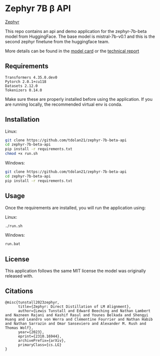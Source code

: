 # Zephyr 7B β API

[Zephyr](assets/thumbnail.png)

This repo contains an api and demo application for the zephyr-7b-beta model from HuggingFace. The base model is mistral-7b-v0.1 and this is the second zephyr finetune from the huggingface team.


More details can be found in the [model card](https://huggingface.co/HuggingFaceH4/zephyr-7b-beta) or the [technical report](https://arxiv.org/abs/2310.16944)

## Requirements

    Transformers 4.35.0.dev0
    Pytorch 2.0.1+cu118
    Datasets 2.12.0
    Tokenizers 0.14.0

Make sure these are properly installed before using the application. If you are running locally, the recommended virtual env is conda.

## Installation

Linux:

```bash
git clone https://github.com/tdolan21/zephyr-7b-beta-api
cd zephyr-7b-beta-api
pip install -r requirements.txt
chmod +x run.sh
```

Windows: 

```bash 
git clone https://github.com/tdolan21/zephyr-7b-beta-api
cd zephyr-7b-beta-api
pip install -r requirements.txt
```

## Usage

Once the requirements are installed, you will run the application using:

Linux:

```bash
./run.sh
```

Windows:

```bash
run.bat
```

## License

This application follows the same MIT license the model was originally released with. 

## Citations 

```
@misc{tunstall2023zephyr,
      title={Zephyr: Direct Distillation of LM Alignment}, 
      author={Lewis Tunstall and Edward Beeching and Nathan Lambert and Nazneen Rajani and Kashif Rasul and Younes Belkada and Shengyi Huang and Leandro von Werra and Clémentine Fourrier and Nathan Habib and Nathan Sarrazin and Omar Sanseviero and Alexander M. Rush and Thomas Wolf},
      year={2023},
      eprint={2310.16944},
      archivePrefix={arXiv},
      primaryClass={cs.LG}
}
```

